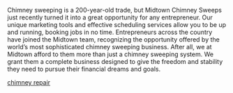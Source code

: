 Chimney sweeping is a 200-year-old trade, but Midtown Chimney Sweeps just recently turned it into a great opportunity for any entrepreneur. Our unique marketing tools and effective scheduling services allow you to be up and running, booking jobs in no time. Entrepreneurs across the country have joined the Midtown team, recognizing the opportunity offered by the world’s most sophisticated chimney sweeping business. After all, we at Midtown afford to them more than just a chimney sweeping system. We grant them a complete business designed to give the freedom and stability they need to pursue their financial dreams and goals.

<a href="http://www.midtownsweeps.com/" rel="dofollow">chimney repair</a>
